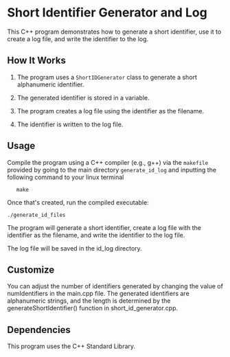 # Short Identifier Generator and Log

This C++ program demonstrates how to generate a short identifier, use it to create a log file, and write the identifier to the log.

## How It Works

1. The program uses a `ShortIDGenerator` class to generate a short alphanumeric identifier.

2. The generated identifier is stored in a variable.

3. The program creates a log file using the identifier as the filename.

4. The identifier is written to the log file.

## Usage

Compile the program using a C++ compiler (e.g., g++) via the `makefile` provided by going to the main directory `generate_id_log` and inputting the following command to your linux terminal

```
   make
```

Once that's created, run the compiled executable:

```
./generate_id_files

```

The program will generate a short identifier, create a log file with the identifier as the filename, and write the identifier to the log file.

The log file will be saved in the id_log directory.

## Customize
You can adjust the number of identifiers generated by changing the value of numIdentifiers in the main.cpp file. The generated identifiers are alphanumeric strings, and the length is determined by the generateShortIdentifier() function in short_id_generator.cpp.

## Dependencies
This program uses the C++ Standard Library.
